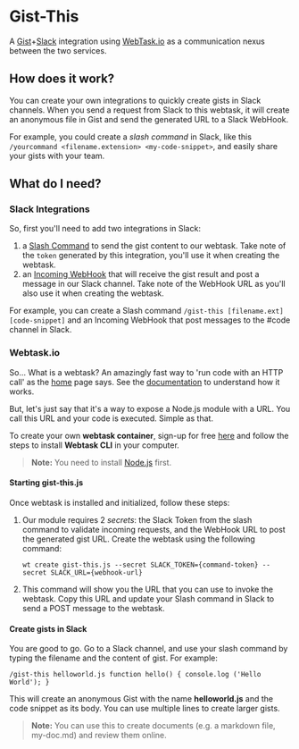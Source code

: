 # Gist-This

A [Gist](https://gist.github.com/)+[Slack](https://slack.com/) integration using [WebTask.io](https://webtask.io/) as a communication nexus between the two services.

## How does it work?

You can create your own integrations to quickly create gists in Slack channels. When you send a request from Slack to this webtask, it will create an anonymous file in Gist and send the generated URL to a Slack WebHook. 

For example, you could create a _slash command_ in Slack, like this ```/yourcommand <filename.extension> <my-code-snippet>```, and easily share your gists with your team.

## What do I need?

### Slack Integrations

So, first you'll need to add two integrations in Slack: 

1. a [Slash Command](https://api.slack.com/slash-commands) to send the gist content to our webtask. Take note of the ```token``` generated by this integration, you'll use it when creating the webtask.
1. an [Incoming WebHook](https://api.slack.com/incoming-webhooks) that will receive the gist result and post a message in our Slack channel. Take note of the WebHook URL as you'll also use it when creating the webtask.

For example, you can create a Slash command ```/gist-this [filename.ext] [code-snippet]``` and an Incoming WebHook that post messages to the #code channel in Slack.

### Webtask.io

So... What is a webtask? An amazingly fast way to 'run code with an HTTP call' as the [home](https://webtask.io) page says. See the [documentation](https://webtask.io/docs/how) to understand how it works.

But, let's just say that it's a way to expose a Node.js module with a URL. You call this URL and your code is executed. Simple as that.

To create your own **webtask container**, sign-up for free [here](https://webtask.io/cli) and follow the steps to install **Webtask CLI** in your computer.

> **Note:** You need to install [Node.js](https://nodejs.org/) first.

#### Starting gist-this.js

Once webtask is installed and initialized, follow these steps:

1. Our module requires 2 _secrets_: the Slack Token from the slash command to validate incoming requests, and the WebHook URL to post the generated gist URL. Create the webtask using the following command:

	````
	wt create gist-this.js --secret SLACK_TOKEN={command-token} --secret SLACK_URL={webhook-url}
	````
	
1. This command will show you the URL that you can use to invoke the webtask. Copy this URL and update your Slash command in Slack to send a POST message to the webtask.

#### Create gists in Slack

You are good to go. Go to a Slack channel, and use your slash command by typing the filename and the content of gist. For example:

````
/gist-this helloworld.js function hello() { console.log ('Hello World'); }
````

This will create an anonymous Gist with the name **helloworld.js** and the code snippet as its body. You can use multiple lines to create larger gists.

> **Note:** You can use this to create documents (e.g. a markdown file, my-doc.md) and review them online.







